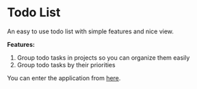 # Todo List

An easy to use todo list with simple features and nice view.

**Features:**
1. Group todo tasks in projects so you can organize them easily
2. Group todo tasks by their priorities

You can enter the application from [here](https://fwtlssc.github.io/todo-list/).
